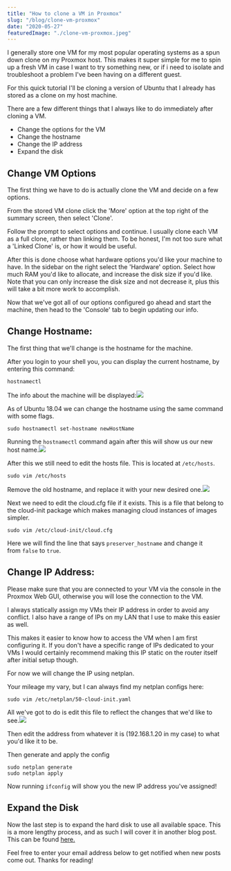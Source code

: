 ```yaml
---
title: "How to clone a VM in Proxmox"
slug: "/blog/clone-vm-proxmox"
date: "2020-05-27"
featuredImage: "./clone-vm-proxmox.jpeg"
---
```

I generally store one VM for my most popular operating systems as a spun down clone on my Proxmox host. This makes it super simple for me to spin up a fresh VM in case I want to try something new, or if i need to isolate and troubleshoot a problem I've been having on a different guest.

For this quick tutorial I'll be cloning a version of Ubuntu that I already has stored as a clone on my host machine.

There are a few different things that I always like to do immediately after cloning a VM.

*   Change the options for the VM
*   Change the hostname
*   Change the IP address
*   Expand the disk

Change VM Options
-----------------

The first thing we have to do is actually clone the VM and decide on a few options.

From the stored VM clone click the 'More' option at the top right of the summary screen, then select 'Clone'.

Follow the prompt to select options and continue. I usually clone each VM as a full clone, rather than linking them. To be honest, I'm not too sure what a 'Linked Clone' is, or how it would be useful.

After this is done choose what hardware options you'd like your machine to have. In the sidebar on the right select the 'Hardware' option. Select how much RAM you'd like to allocate, and increase the disk size if you'd like. Note that you can only increase the disk size and not decrease it, plus this will take a bit more work to accomplish.

Now that we've got all of our options configured go ahead and start the machine, then head to the 'Console' tab to begin updating our info.

Change Hostname:
----------------

The first thing that we'll change is the hostname for the machine.

After you login to your shell you, you can display the current hostname, by entering this command:

    hostnamectl

The info about the machine will be displayed:![](https://billyjacoby.com/content/images/2020/05/hostnamectl.png)

As of Ubuntu 18.04 we can change the hostname using the same command with some flags.

    sudo hostnamectl set-hostname newHostName

Running the `hostnamectl` command again after this will show us our new host name.![](https://billyjacoby.com/content/images/2020/05/new-hostnamectl.png)

After this we still need to edit the hosts file. This is located at `/etc/hosts`.

    sudo vim /etc/hosts

Remove the old hostname, and replace it with your new desired one.![](https://billyjacoby.com/content/images/2020/05/hosts-file.png)

Next we need to edit the cloud.cfg file if it exists. This is a file that belong to the cloud-init package which makes managing cloud instances of images simpler.

    sudo vim /etc/cloud-init/cloud.cfg

Here we will find the line that says `preserver_hostname` and change it from `false` to `true`.

Change IP Address:
------------------

Please make sure that you are connected to your VM via the console in the Proxmox Web GUI, otherwise you will lose the connection to the VM.

I always statically assign my VMs their IP address in order to avoid any conflict. I also have a range of IPs on my LAN that I use to make this easier as well.

This makes it easier to know how to access the VM when I am first configuring it. If you don't have a specific range of IPs dedicated to your VMs I would certainly recommend making this IP static on the router itself after initial setup though.

For now we will change the IP using netplan.

Your mileage my vary, but I can always find my netplan configs here:

    sudo vim /etc/netplan/50-cloud-init.yaml

All we've got to do is edit this file to reflect the changes that we'd like to see.![](https://billyjacoby.com/content/images/2020/05/netplan.png)

Then edit the address from whatever it is (192.168.1.20 in my case) to what you'd like it to be.

Then generate and apply the config

    sudo netplan generate
    sudo netplan apply

Now running `ifconfig` will show you the new IP address you've assigned!

Expand the Disk
---------------

Now the last step is to expand the hard disk to use all available space. This is a more lengthy process, and as such I will cover it in another blog post. This can be found [here.](https://billyjacoby.com/how-to-expand-the-disk-on-a-ubuntu-vm/)

Feel free to enter your email address below to get notified when new posts come out. Thanks for reading!